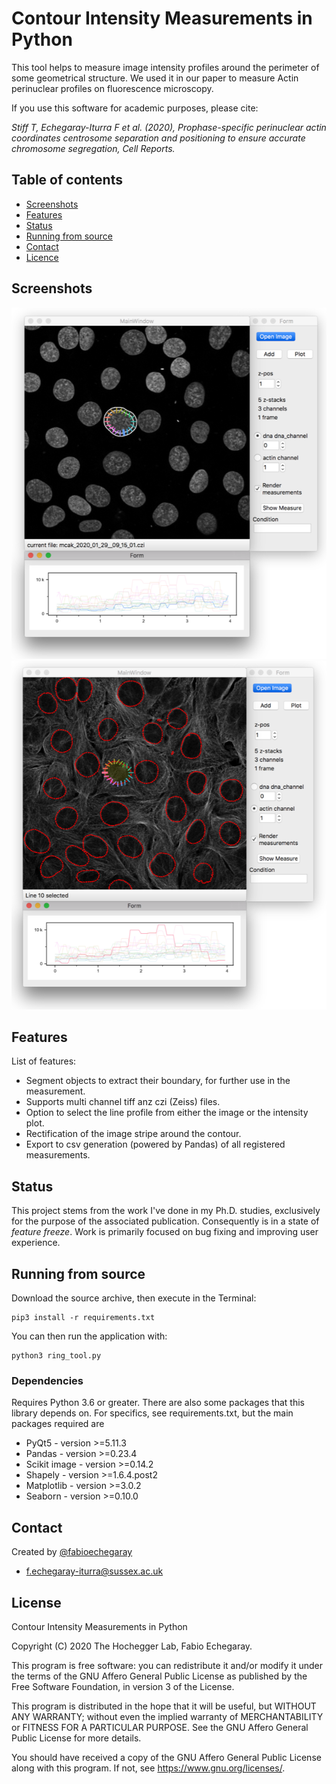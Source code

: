# Contour Intensity Measurements in Python
This tool helps to measure image intensity profiles around the perimeter of some geometrical structure. We used it in our paper to measure Actin perinuclear profiles on fluorescence microscopy.

If you use this software for academic purposes, please cite:

*Stiff T, Echegaray-Iturra F et al. (2020), Prophase-specific perinuclear actin coordinates centrosome separation and positioning to ensure accurate chromosome segregation, Cell Reports.*

## Table of contents
* [Screenshots](#screenshots)
* [Features](#features)
* [Status](#status)
* [Running from source](#running-from-source)
* [Contact](#contact)
* [Licence](#licence)

## Screenshots
![Example screenshot](./img/screenshot1.png)
![Example screenshot](./img/screenshot2.png)


## Features
List of features:
* Segment objects to extract their boundary, for further use in the measurement.
* Supports multi channel tiff anz czi (Zeiss) files.
* Option to select the line profile from either the image or the intensity plot.
* Rectification of the image stripe around the contour.
* Export to csv generation (powered by Pandas) of all registered measurements.


## Status
This project stems from the work I've done in my Ph.D. studies, exclusively for the purpose of the associated publication. Consequently is in a state of _feature freeze_. Work is primarily focused on bug fixing and improving user experience.

## Running from source
Download the source archive, then execute in the Terminal:

    pip3 install -r requirements.txt
    
You can then run the application with:

    python3 ring_tool.py
    
### Dependencies
Requires Python 3.6 or greater. There are also some packages that this library depends on. For specifics, see requirements.txt, but the main packages required are
* PyQt5 - version >=5.11.3
* Pandas - version >=0.23.4
* Scikit image - version >=0.14.2
* Shapely - version >=1.6.4.post2
* Matplotlib - version >=3.0.2
* Seaborn - version >=0.10.0


## Contact
Created by [@fabioechegaray](https://twitter.com/fabioechegaray)
* [f.echegaray-iturra@sussex.ac.uk](mailto:f.echegaray-iturra@sussex.ac.uk)

## License
Contour Intensity Measurements in Python

Copyright (C) 2020  The Hochegger Lab, Fabio Echegaray.

This program is free software: you can redistribute it and/or modify
it under the terms of the GNU Affero General Public License as
published by the Free Software Foundation, in version 3 of the
License.

This program is distributed in the hope that it will be useful,
but WITHOUT ANY WARRANTY; without even the implied warranty of
MERCHANTABILITY or FITNESS FOR A PARTICULAR PURPOSE.  See the
GNU Affero General Public License for more details.

You should have received a copy of the GNU Affero General Public License
along with this program.  If not, see <https://www.gnu.org/licenses/>.
